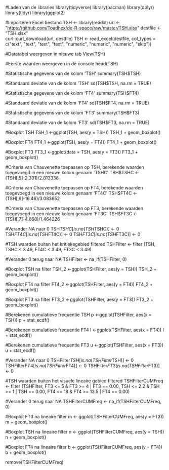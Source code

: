 #Laden van de libraries 
library(tidyverse)
library(pacman)
library(dplyr)
library(tidyr)
library(ggplot2)

#Importeren Excel bestand
TSH <- library(readxl)
url <- "https://github.com/Toadhex/de-R-space/raw/master/TSH.xlsx"
destfile <- "TSH.xlsx"  
curl::curl_download(url, destfile) 
TSH <- read_excel(destfile, col_types = c("text", 
                                          "text", "text", "text", "numeric", "numeric", 
                                          "numeric", "skip"))

#Datatabel weergeven in nieuwe tab
View(TSH)

#Eerste waarden weergeven in de console
head(TSH)

#Statistische gegevens van de kolom 'TSH'
summary(TSH$TSH)

#Standaard deviatie van de kolom 'TSH'
sd(TSH$TSH, na.rm = TRUE)

#Statistische gegevens van de kolom 'FT4'
summary(TSH$FT4)

#Standaard deviatie van de kolom 'FT4'
sd(TSH$FT4, na.rm = TRUE)

#Statistische gegevens van de kolom 'FT3'
summary(TSH$FT3)

#Standaard deviatie van de kolom 'FT3'
sd(TSH$FT3, na.rm = TRUE)

#Boxplot TSH
TSH_1 <-ggplot(TSH, aes(y = TSH))
TSH_1 + geom_boxplot()

#Boxplot FT4
FT4_1 <-ggplot(TSH, aes(y = FT4))
FT4_1 + geom_boxplot() 

#Boxplot FT3
FT3_1 <-ggplot(data = TSH, aes(y = FT3))
FT3_1 + geom_boxplot()

#Criteria van Chauvenette toepassen op TSH, berekende waarden toegevoegd in een nieuwe kolom genaam 'TSHC'
TSH$TSHC <- (TSH[,5]-2.301)/2.813338

#Criteria van Chauvenette toepassen op FT4, berekende waarden toegevoegd in een nieuwe kolom genaam 'FT4C'
TSH$FT4C <- (TSH[,6]-16.46)/3.083652

#Criteria van Chauvenette toepassen op FT3, berekende waarden toegevoegd in een nieuwe kolom genaam 'FT3C'
TSH$FT3C <- (TSH[,7]-4.668)/1.464226

#Verander NA naar 0
TSH$TSHC[is.na(TSH$TSHC)] <- 0
TSH$FT4C[is.na(TSH$FT4C)] <- 0
TSH$FT3C[is.na(TSH$FT3C)] <- 0

#TSH waarden buiten het kritiekegebied filtered
TSHFilter <- filter (TSH, TSHC < 3.49, FT4C < 3.49, FT3C < 3.49)

#Verander 0 terug naar NA
TSHFilter <- na_if(TSHFilter, 0)

#Boxplot TSH na filter
TSH_2 <-ggplot(TSHFilter, aes(y = TSH))
TSH_2 + geom_boxplot()

#Boxplot FT4 na filter
FT4_2 <-ggplot(TSHFilter, aes(y = FT4))
FT4_2 + geom_boxplot()

#Boxplot FT3 na filter
FT3_2 <-ggplot(TSHFilter, aes(y = FT3))
FT3_2 + geom_boxplot()

#Berekenen cumulatieve frequentie TSH
p <-ggplot(TSHFilter, aes(x = TSH))
p + stat_ecdf()

#Berekenen cumulatieve frequentie FT4
l <-ggplot(TSHFilter, aes(x = FT4))
l + stat_ecdf()

#Berekenen cumulatieve frequentie FT3
u <-ggplot(TSHFilter, aes(x = FT3))
u + stat_ecdf()

#Verander NA naar 0
TSHFilter$TSH[is.na(TSHFilter$TSH)] <- 0
TSHFilter$FT4[is.na(TSHFilter$FT4)] <- 0
TSHFilter$FT3[is.na(TSHFilter$FT3)] <- 0

#TSH waarden buiten het visuele lineaire gebied filtered
TSHFilterCUMFreq <- filter (TSHFilter, FT3 <= 5 & FT3 >= 4 | FT3 == 0.00, TSH <= 2.2 & TSH >= 1 | TSH == 0.00, FT4 <= 18 & FT4 >= 13.5 | FT4 == 0.00)

#Verander 0 terug naar NA
TSHFilterCUMFreq <- na_if(TSHFilterCUMFreq, 0)

#Boxplot FT3 na lineaire filter
m <- ggplot(TSHFilterCUMFreq, aes(y = FT3))
m + geom_boxplot()

#Boxplot TSH na lineaire filter
n <- ggplot(TSHFilterCUMFreq, aes(y = TSH))
n + geom_boxplot()

#Boxplot FT4 na lineaire filter
b <- ggplot(TSHFilterCUMFreq, aes(y = FT4))
b + geom_boxplot()


remove(TSHFilterCUMFreq)